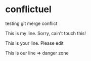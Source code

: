 # conflictuel

testing git merge conflict

This is my line. Sorry, cain't touch this!

This is your line. Please edit

This is our line => danger zone
